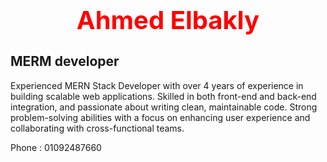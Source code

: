 <h1
  style="
    color: #ff0000;
    font-size: 2.5rem;
    font-weight: bold;
    text-align: center;
    margin: 20px 0;
  "
>
  Ahmed Elbakly
</h1>
<h2>
  MERM developer
</h2>
<p>
  Experienced MERN Stack Developer with over 4 years of experience in building scalable web applications. Skilled in both front-end and back-end integration, and passionate about writing clean, maintainable code. Strong problem-solving abilities with a focus on enhancing user experience and collaborating with cross-functional teams.
</p>
<p>
  <bold>
    Phone : 01092487660
  </bold>
</p>



